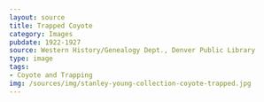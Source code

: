 ```yaml
---
layout: source
title: Trapped Coyote
category: Images
pubdate: 1922-1927
source: Western History/Genealogy Dept., Denver Public Library
type: image
tags: 
- Coyote and Trapping
img: /sources/img/stanley-young-collection-coyote-trapped.jpg 
---
```

